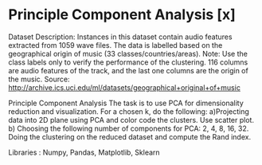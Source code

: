 # Principle Component Analysis [x]



Dataset Description:
        Instances in this dataset contain audio features extracted from 1059 wave files. The data is labelled based on the geographical origin of music (33 classes/countries/areas).
Note: Use the class labels only to verify the performance of the clustering.
116 columns are audio features of the track, and the last one columns are the origin of
the music. Source: http://archive.ics.uci.edu/ml/datasets/geographical+original+of+music

Principle Component Analysis
        The task is to use PCA for dimensionality reduction and visualization. For a chosen k, do the following:
a)Projecting data into 2D plane using PCA and color code the clusters. Use scatter plot.
b) Choosing the following number of components for PCA: 2, 4, 8, 16, 32. Doing the clustering on the reduced dataset and compute the Rand index.

Libraries : Numpy, Pandas, Matplotlib, Sklearn
